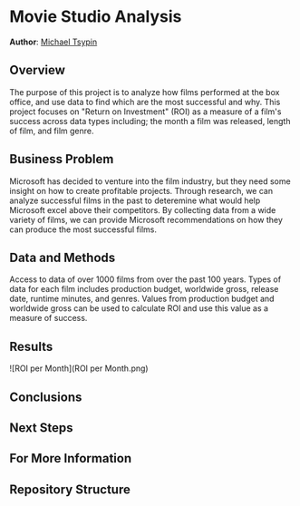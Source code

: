 # Movie Studio Analysis

**Author**: [Michael Tsypin](email:mtsypin9@yahoo.com)

## Overview

The purpose of this project is to analyze how films performed at the box office, and use data to find which are the most successful and why. This project focuses on "Return on Investment" (ROI) as a measure of a film's success across data types including; the month a film was released, length of film, and film genre.

## Business Problem

Microsoft has decided to venture into the film industry, but they need some insight on how to create profitable projects. Through research, we can analyze successful films in the past to deteremine what would help Microsoft excel above their competitors. By collecting data from a wide variety of films, we can provide Microsoft recommendations on how they can produce the most successful films.

## Data and Methods

Access to data of over 1000 films from over the past 100 years. Types of data for each film includes production budget, worldwide gross, release date, runtime minutes, and genres. Values from production budget and worldwide gross can be used to calculate ROI and use this value as a measure of success.

## Results



![ROI per Month](ROI per Month.png)
## Conclusions



## Next Steps



## For More Information



## Repository Structure
